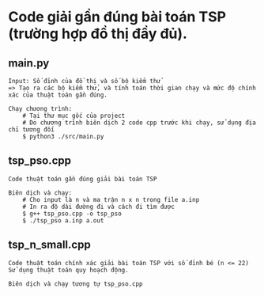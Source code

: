 # Code giải gần đúng bài toán TSP (trường hợp đồ thị đầy đủ).

## main.py
    Input: Số đỉnh của đồ thị và số bộ kiểm thử
    => Tạo ra các bộ kiểm thử, và tính toán thời gian chạy và mức độ chính xác của thuật toán gần đúng.

    Chạy chương trình:
        # Tại thư mục gốc của project
        # Do chương trình biên dịch 2 code cpp trước khi chạy, sử dụng địa chỉ tương đối
        $ python3 ./src/main.py
    

## tsp_pso.cpp
    Code thuật toán gần đúng giải bài toán TSP

    Biên dịch và chạy:
        # Cho input là n và ma trận n x n trong file a.inp
        # In ra độ dài đường đi và cách đi tìm được
        $ g++ tsp_pso.cpp -o tsp_pso
        $ ./tsp_pso a.inp a.out

## tsp_n_small.cpp
    Code thuật toán chính xác giải bài toán TSP với số đỉnh bé (n <= 22)
    Sử dụng thuật toán quy hoạch động.

    Biên dịch và chạy tương tự tsp_pso.cpp

